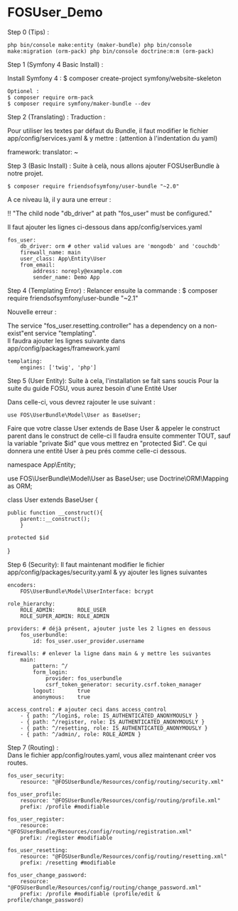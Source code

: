 # FOSUser_Demo

Step 0 (Tips) :

`php bin/console make:entity (maker-bundle)
php bin/console make:migration (orm-pack)
php bin/console doctrine:m:m (orm-pack)`

Step 1 (Symfony 4 Basic Install) :

Install Symfony 4 :
	$ composer create-project symfony/website-skeleton
	
	Optionel :
	$ composer require orm-pack
	$ composer require symfony/maker-bundle --dev
	
	
	
Step 2 (Translating) : 
Traduction : 
	
Pour utiliser les textes par défaut du Bundle, il faut modifier le fichier app/config/services.yaml & y mettre :
(attention à l'indentation du yaml)
	
framework:
	translator: ~
	
	
	
	
Step 3 (Basic Install) :
Suite à celà, nous allons ajouter FOSUserBundle à notre projet.
		
	$ composer require friendsofsymfony/user-bundle "~2.0"
		
		
A ce niveau là, il y aura une erreur :
		
!!	"The child node "db_driver" at path "fos_user" must be configured."
		
Il faut ajouter les lignes ci-dessous dans app/config/services.yaml
		
	fos_user:
		db_driver: orm # other valid values are 'mongodb' and 'couchdb'
		firewall_name: main
		user_class: App\Entity\User 
		from_email:
			address: noreply@example.com
			sender_name: Demo App



Step 4 (Templating Error) :
Relancer ensuite la commande :
	$ composer require friendsofsymfony/user-bundle "~2.1"
		
Nouvelle erreur :
		
The service "fos_user.resetting.controller" has a dependency on a non-exist"ent service "templating".  
Il faudra ajouter les lignes suivante dans app/config/packages/framework.yaml
		
	templating:
		engines: ['twig', 'php']




Step 5 (User Entity): 
Suite à cela, l'installation se fait sans soucis
Pour la suite du guide FOSU, vous aurez besoin d'une Entité User

Dans celle-ci, vous devrez rajouter le use suivant :
		
	use FOS\UserBundle\Model\User as BaseUser;
		
Faire que votre classe User extends de Base User & appeler le construct parent dans le construct de celle-ci
Il faudra ensuite commenter TOUT, sauf la variable "private $id" que vous mettrez en "protected $id".
Ce qui donnera une entité User à peu prés comme celle-ci dessous.
		
namespace App\Entity;

use FOS\UserBundle\Model\User as BaseUser;
use Doctrine\ORM\Mapping as ORM;
		
class User extends BaseUser {
			
	public function __construct(){
		parent::__construct();
		}

	protected $id	
}





Step 6 (Security):
Il faut maintenant modifier le fichier app/config/packages/security.yaml & yy ajouter les lignes suivantes
		
	encoders:
		FOS\UserBundle\Model\UserInterface: bcrypt

	role_hierarchy:
		ROLE_ADMIN:       ROLE_USER
		ROLE_SUPER_ADMIN: ROLE_ADMIN
			
	providers: # déjà présent, ajouter juste les 2 lignes en dessous
		fos_userbundle:
			id: fos_user.user_provider.username

	firewalls: # enlever la ligne dans main & y mettre les suivantes
		main:
			pattern: ^/
			form_login:
				provider: fos_userbundle
				csrf_token_generator: security.csrf.token_manager
			logout:       true
			anonymous:    true

	access_control: # ajouter ceci dans access_control
		- { path: ^/login$, role: IS_AUTHENTICATED_ANONYMOUSLY }
		- { path: ^/register, role: IS_AUTHENTICATED_ANONYMOUSLY }
		- { path: ^/resetting, role: IS_AUTHENTICATED_ANONYMOUSLY }
		- { path: ^/admin/, role: ROLE_ADMIN }




Step 7 (Routing) : 		
Dans le fichier app/config/routes.yaml, vous allez maintenant créer vos routes.
		
	fos_user_security:
		resource: "@FOSUserBundle/Resources/config/routing/security.xml"

	fos_user_profile:
		resource: "@FOSUserBundle/Resources/config/routing/profile.xml"
		prefix: /profile #modifiable

	fos_user_register:
		resource: "@FOSUserBundle/Resources/config/routing/registration.xml"
		prefix: /register #modifiable

	fos_user_resetting:
		resource: "@FOSUserBundle/Resources/config/routing/resetting.xml"
		prefix: /resetting #modifiable

	fos_user_change_password:
		resource: "@FOSUserBundle/Resources/config/routing/change_password.xml"
		prefix: /profile #modifiable (profile/edit & profile/change_password)

